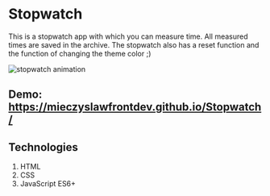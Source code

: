 # Stopwatch

This is a stopwatch app with which you can measure time. All measured times are saved in the archive.
The stopwatch also has a reset function and the function of changing the theme color ;)

![stopwatch animation](https://user-images.githubusercontent.com/93486966/190536737-edafff5e-2cbf-48c3-8894-a7b6f4c2454b.gif)

## Demo: https://mieczyslawfrontdev.github.io/Stopwatch/
 
## Technologies
1. HTML
2. CSS
3. JavaScript ES6+
